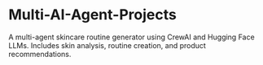 # Multi-AI-Agent-Projects
A multi-agent skincare routine generator using CrewAI and Hugging Face LLMs. Includes skin analysis, routine creation, and product recommendations.
